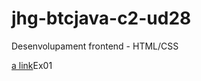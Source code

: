 # jhg-btcjava-c2-ud28
Desenvolupament frontend - HTML/CSS

[a link](https://github.com/JoanHurtadoKuin/jhg-btcjava-c5-ud28/tree/master/Ex02)Ex01
